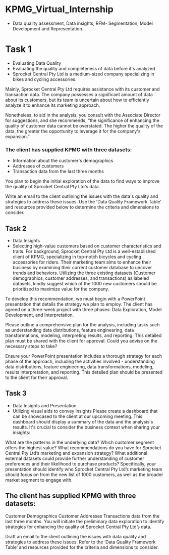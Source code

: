 # KPMG_Virtual_Internship
- Data quality assessment, Data insights, RFM- Segmentation, Model Development and Representation.

# Task 1
- Evaluating Data Quality
- Evaluating the quality and completeness of data before it's analyzed
- Sprocket Central Pty Ltd is a medium-sized company specializing in bikes and cycling accessories.

Mainly, Sprocket Central Pty Ltd requires assistance with its customer and transaction data. The company possesses a significant amount of data about its customers, but its team is uncertain about how to efficiently analyze it to enhance its marketing approach.

Nonetheless, to aid in the analysis, you consult with the Associate Director for suggestions, and she recommends, “the significance of enhancing the quality of customer data cannot be overstated. The higher the quality of the data, the greater the opportunity to leverage it for the company's expansion.”

### The client has supplied KPMG with three datasets:

- Information about the customer's demographics
- Addresses of customers
- Transaction data from the last three months

You plan to begin the initial exploration of the data to find ways to improve the quality of Sprocket Central Pty Ltd's data.

Write an email to the client outlining the issues with the data's quality and strategies to address these issues. Use the 'Data Quality Framework Table' and resources provided below to determine the criteria and dimensions to consider.

## Task 2
- Data Insights
- Selecting high-value customers based on customer characteristics and traits.
For background, Sprocket Central Pty Ltd is a well-established client of KPMG, specializing in top-notch bicycles and cycling accessories for riders. Their marketing team aims to enhance their business by examining their current customer database to uncover trends and behaviors. Utilizing the three existing datasets (Customer demographics, customer addresses, and transactions) as labeled datasets, kindly suggest which of the 1000 new customers should be prioritized to maximize value for the company.

To develop this recommendation, we must begin with a PowerPoint presentation that details the strategy we plan to employ. The client has agreed on a three-week project with three phases: Data Exploration, Model Development, and Interpretation.

Please outline a comprehensive plan for the analysis, including tasks such as understanding data distributions, feature engineering, data transformations, modeling, interpreting results, and reporting. This detailed plan must be shared with the client for approval. Could you advise on the necessary steps to take?

Ensure your PowerPoint presentation includes a thorough strategy for each phase of the approach, including the activities involved - understanding data distributions, feature engineering, data transformations, modeling, results interpretation, and reporting. This detailed plan should be presented to the client for their approval.

## Task 3
- Data Insights and Presentation
- Utilizing visual aids to convey insights
Please create a dashboard that can be showcased to the client at our upcoming meeting. This dashboard should display a summary of the data and the analysis's results. It's crucial to consider the business context when sharing your insights:

What are the patterns in the underlying data? Which customer segment offers the highest value? What recommendations do you have for Sprocket Central Pty Ltd’s marketing and expansion strategy? What additional external datasets could provide further understanding of customer preferences and their likelihood to purchase products? Specifically, your presentation should identify who Sprocket Central Pty Ltd’s marketing team should focus on from the new list of 1000 customers, as well as the broader market segment to engage with.

## The client has supplied KPMG with three datasets:

Customer Demographics Customer Addresses Transactions data from the last three months. You will initiate the preliminary data exploration to identify strategies for enhancing the quality of Sprocket Central Pty Ltd’s data.

Draft an email to the client outlining the issues with data quality and strategies to address these issues. Refer to the ‘Data Quality Framework Table’ and resources provided for the criteria and dimensions to consider.
